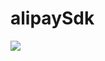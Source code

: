 # alipaySdk
[![](https://jitpack.io/v/w2282346548/alipaySdk.svg)](https://jitpack.io/#w2282346548/alipaySdk)
